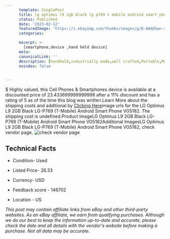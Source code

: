 ```yaml
---
      template: SinglePost
      title: lg optimus l9 2gb black lg p769 t mobile android smart phone vg5182
      status: Published
      date: '2023-02-12'
      featuredImage: 'https://i.ebayimg.com/thumbs/images/g/B-8AAOSwn-xjyGoj/s-l225.jpg'
      categories: 

      excerpt: >-
        [smartphone,device ,hand held device]
      meta:
      canonicalLink: ''
      description: [handheld,industrially made,well crafted,Portable,Mobile,Compact,Convenient,Lightweight,Maneuverable,Man-portable,Miniature,Carriable,Hand-held,Light,Holdable,Transportable,Mobile device,Pocket-sized,On-the-go,Wireless,Cordless,Compact size,Convenient size, smartphone,device ,hand held device]
      noindex: false

        
---
```

$
    Highly valued, this Cell Phones & Smartphones device is available at a discounted price of 23.433699999999998 after a 11% discount and has a rating of 5 as of the time this blog was written.Learn More about the shipping costs and additional by [Clicking Here](https://www.ebay.com/itm/275631255965?hash=item402ce7319d%3Ag%3AB-8AAOSwn-xjyGoj&mkevt=1&mkcid=1&mkrid=711-53200-19255-0&campid=%253CePNCampaignId%253E&customid=%253CreferenceId%253E&toolid=10049)image urls for the LG Optimus L9 2GB Black LG-P769 (T-Mobile) Android Smart Phone VG5182. The shipping cost is undefined.Product ImageLG Optimus L9 2GB Black LG-P769 (T-Mobile) Android Smart Phone VG5182Additional ImagesLG Optimus L9 2GB Black LG-P769 (T-Mobile) Android Smart Phone VG5182, check vendor page, ![check vendor page](https://origin-galleryplus.ebayimg.com/ws/web/275631255965_2_0_1/225x225.jpg,https://origin-galleryplus.ebayimg.com/ws/web/275631255965_3_0_1/225x225.jpg,https://origin-galleryplus.ebayimg.com/ws/web/275631255965_4_0_1/225x225.jpg,https://origin-galleryplus.ebayimg.com/ws/web/275631255965_5_0_1/225x225.jpg,https://origin-galleryplus.ebayimg.com/ws/web/275631255965_6_0_1/225x225.jpg,https://origin-galleryplus.ebayimg.com/ws/web/275631255965_7_0_1/225x225.jpg,https://origin-galleryplus.ebayimg.com/ws/web/275631255965_8_0_1/225x225.jpg,https://origin-galleryplus.ebayimg.com/ws/web/275631255965_9_0_1/225x225.jpg)
    
    

 ## Technical Facts 



     
      

 - Condition- Used 


      

 - Listed Price- 26.33 


      

 - Currency- USD 


      

 - Feedback score - 146702 


      

 - Location - US 


      
      

 *_This post may contain affiliate links from eBay and other third-party websites. As an eBay affiliate, we earn from qualifying purchases. Although we do our best to keep the information up-to-date and accurate, please check the date and all details with the vendor's website before making a purchase. Not all data may be accurate._*



    
    
    
    
    